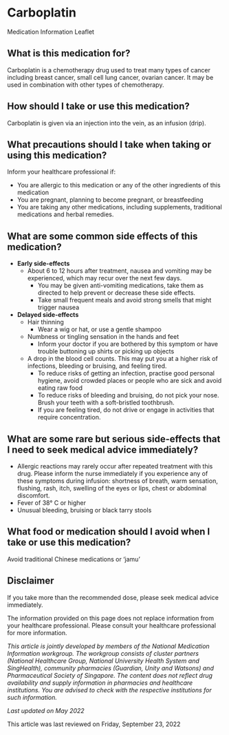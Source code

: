 # Carboplatin

Medication Information Leaflet

What is this medication for?
----------------------------

Carboplatin is a chemotherapy drug used to treat many types of cancer including breast cancer, small cell lung cancer, ovarian cancer. It may be used in combination with other types of chemotherapy.

How should I take or use this medication?
-----------------------------------------

Carboplatin is given via an injection into the vein, as an infusion (drip).

What precautions should I take when taking or using this medication?
--------------------------------------------------------------------

Inform your healthcare professional if:

* You are allergic to this medication or any of the other ingredients of this medication
* You are pregnant, planning to become pregnant, or breastfeeding
* You are taking any other medications, including supplements, traditional medications and herbal remedies.

What are some common side effects of this medication?
-----------------------------------------------------

* **Early side-effects**
  + About 6 to 12 hours after treatment, nausea and vomiting may be experienced, which may recur over the next few days.
    - You may be given anti-vomiting medications, take them as directed to help prevent or decrease these side effects.
    - Take small frequent meals and avoid strong smells that might trigger nausea
* **Delayed side-effects**
  + Hair thinning
    - Wear a wig or hat, or use a gentle shampoo
  + Numbness or tingling sensation in the hands and feet
    - Inform your doctor if you are bothered by this symptom or have trouble buttoning up shirts or picking up objects
  + A drop in the blood cell counts. This may put you at a higher risk of infections, bleeding or bruising, and feeling tired.
    - To reduce risks of getting an infection, practise good personal hygiene, avoid crowded places or people who are sick and avoid eating raw food
    - To reduce risks of bleeding and bruising, do not pick your nose. Brush your teeth with a soft-bristled toothbrush.
    - If you are feeling tired, do not drive or engage in activities that require concentration.

What are some rare but serious side-effects that I need to seek medical advice immediately?
-------------------------------------------------------------------------------------------

* Allergic reactions may rarely occur after repeated treatment with this drug. Please inform the nurse immediately if you experience any of these symptoms during infusion: shortness of breath, warm sensation, flushing, rash, itch, swelling of the eyes or lips, chest or abdominal discomfort.
* Fever of 38° C or higher
* Unusual bleeding, bruising or black tarry stools

What food or medication should I avoid when I take or use this medication?
--------------------------------------------------------------------------

Avoid traditional Chinese medications or ‘jamu’

Disclaimer
----------

If you take more than the recommended dose, please seek medical advice immediately.

The information provided on this page does not replace information from your healthcare professional. Please consult your healthcare professional for more information.

*This article is jointly developed by members of the National Medication Information workgroup. The workgroup consists of cluster partners (National Healthcare Group, National University Health System and SingHealth), community pharmacies (Guardian, Unity and Watsons) and Pharmaceutical Society of Singapore. The content does not reflect drug availability and supply information in pharmacies and healthcare institutions. You are advised to check with the respective institutions for such information.*

*Last updated on May 2022*

This article was last reviewed on
Friday, September 23, 2022